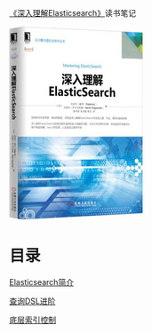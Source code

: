 [《深入理解Elasticsearch》](https://book.douban.com/subject/26733541)读书笔记

![](img/cover.jpg)

# 目录

[Elasticsearch简介](Elasticsearch简介.md)

[查询DSL进阶](查询DSL进阶.md)

[底层索引控制](底层索引控制.md)